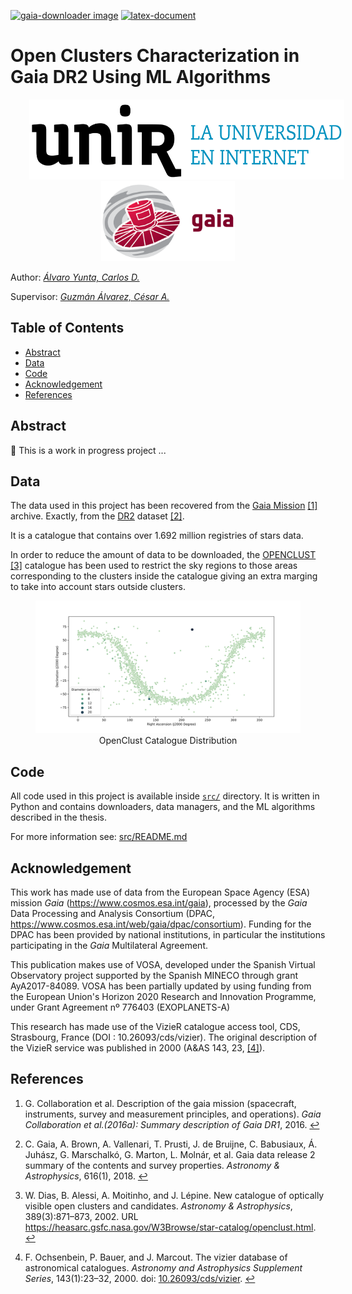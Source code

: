 [![gaia-downloader image][gaia_downloader_badge]][gaia_downlaoder_image]
[![latex-document][latex_document_badge]][latex_document_workflow]

# Open Clusters Characterization in Gaia DR2 Using ML Algorithms

<div align=center>
  <a href="https://www.unir.net"><img src="https://github.com/cdalvaro/machine-learning-master-thesis/raw/main/figures/unir-logo.png" alt="UNIR" title="UNIR" hspace="30" height="128px" /></a>
  <a href="https://sci.esa.int/gaia"><img src="https://github.com/cdalvaro/machine-learning-master-thesis/raw/main/figures/esa-gaia-logo.png" alt="ESA Gaia" title="ESA Gaia" hspace="30" height="128px" /></a>
</div>

Author: [_Álvaro Yunta, Carlos D._][author_profile]

Supervisor: [_Guzmán Álvarez, César A._][supervisor_profile]

## Table of Contents

- [Abstract](#abstract)
- [Data](#data)
- [Code](#code)
- [Acknowledgement](#acknowledgement)
- [References](#references)

## Abstract

🚧 This is a work in progress project ...

## Data

The data used in this project has been recovered from the [Gaia Mission][gaia_mission] <span id="a1">[[1]](#f1)</span> archive.
Exactly, from the [DR2][gaia_dr2] dataset <span id="a2">[[2]](#f2)</span>.

It is a catalogue that contains over 1.692 million registries of stars data.

In order to reduce the amount of data to be downloaded,
the [OPENCLUST][openclust] <span id="a3">[[3]](#f3)</span> catalogue has been used to restrict
the sky regions to those areas corresponding to the clusters inside the catalogue
giving an extra marging to take into account stars outside clusters.

<figure>
  <img src="https://github.com/cdalvaro/machine-learning-master-thesis/raw/main/figures/openclust_catalogue.svg" title="OpenClust Catalogue Distribution" heigh="256px">
  <figcaption align=center>OpenClust Catalogue Distribution</figcaption>
</figure>

## Code

All code used in this project is available inside [`src/`](src) directory.
It is written in Python and contains downloaders, data managers, and the ML algorithms described in the thesis.

For more information see: [src/README.md](src/README.md)

## Acknowledgement

This work has made use of data from the European Space Agency (ESA) mission _Gaia_ (https://www.cosmos.esa.int/gaia),
processed by the _Gaia_ Data Processing and Analysis Consortium
(DPAC, https://www.cosmos.esa.int/web/gaia/dpac/consortium).
Funding for the DPAC has been provided by national institutions, in particular the institutions participating in the
_Gaia_ Multilateral Agreement.

This publication makes use of VOSA, developed under the Spanish Virtual Observatory project
supported by the Spanish MINECO through grant AyA2017-84089.
VOSA has been partially updated by using funding from the European Union's Horizon 2020 Research
and Innovation Programme, under Grant Agreement nº 776403 (EXOPLANETS-A)

This research has made use of the VizieR catalogue access tool, CDS, Strasbourg, France (DOI : 10.26093/cds/vizier).
The original description of the VizieR service was published in 2000 (A&AS 143, 23, <span id="a4">[[4]](#f4)</span>).

## References

1. <span id="f1"></span> G. Collaboration et al. Description of the gaia mission (spacecraft, instruments, survey and measurement principles, and operations). _Gaia Collaboration et al.(2016a): Summary description of Gaia DR1_, 2016. [↩️](#a1)

2. <span id="f2"></span> C. Gaia, A. Brown, A. Vallenari, T. Prusti, J. de Bruijne, C. Babusiaux, Á. Juhász, G. Marschalkó, G. Marton, L. Molnár, et al. Gaia data release 2 summary of the contents and survey properties. _Astronomy & Astrophysics_, 616(1), 2018. [↩️](#a2)

3. <span id="f3"></span> W. Dias, B. Alessi, A. Moitinho, and J. Lépine. New catalogue of optically visible open clusters and candidates. _Astronomy & Astrophysics_, 389(3):871–873, 2002. URL https://heasarc.gsfc.nasa.gov/W3Browse/star-catalog/openclust.html. [↩️](#a3)

4. <span id="f4"></span> F. Ochsenbein, P. Bauer, and J. Marcout. The vizier database of astronomical catalogues. _Astronomy and Astrophysics Supplement Series_, 143(1):23–32, 2000. doi: [10.26093/cds/vizier](https://vizier.unistra.fr). [↩️](#a4)

[openclust]: https://heasarc.gsfc.nasa.gov/W3Browse/star-catalog/openclust.html
[author_profile]: https://cdalvaro.io
[supervisor_profile]: https://www.unir.net/profesores/cesar-augusto-guzman-alvarez/
[gaia_mission]: https://www.cosmos.esa.int/web/gaia/the-mission
[gaia_dr2]: https://www.cosmos.esa.int/web/gaia/data-release-2
[gaia_downloader_badge]: https://img.shields.io/github/workflow/status/cdalvaro/machine-learning-master-thesis/gaia-downloader%20image?style=flat-square&label=gaia-downloader&logo=Docker
[gaia_downlaoder_image]: https://github.com/users/cdalvaro/packages/container/package/gaia-downloader
[latex_document_badge]: https://img.shields.io/github/workflow/status/cdalvaro/machine-learning-master-thesis/Build%20LaTeX%20document?style=flat-square&label=LaTeX&logo=LaTeX
[latex_document_workflow]: https://github.com/cdalvaro/machine-learning-master-thesis/actions?query=workflow%3A%22Build+LaTeX+document%22
